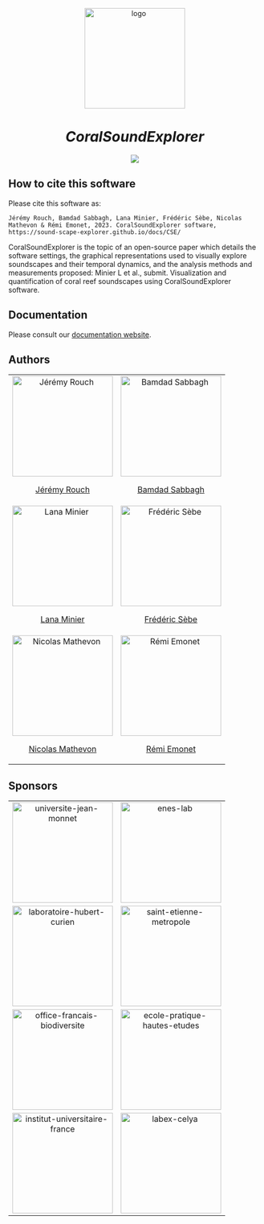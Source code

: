 <div align="center">

<img
alt="logo"
width="200"
src="https://sound-scape-explorer.github.io/img/cse/logo.svg"
/>

# _CoralSoundExplorer_

![](https://sound-scape-explorer.github.io/img/demo.png)

</div>

## How to cite this software

Please cite this software as:

```text
Jérémy Rouch, Bamdad Sabbagh, Lana Minier, Frédéric Sèbe, Nicolas Mathevon & Rémi Emonet, 2023. CoralSoundExplorer software, https://sound-scape-explorer.github.io/docs/CSE/
```

CoralSoundExplorer is the topic of an open-source paper which details the
software settings, the graphical representations used to visually explore
soundscapes and their temporal dynamics, and the analysis methods and
measurements proposed: Minier L et al., submit. Visualization and
quantification of coral reef soundscapes using CoralSoundExplorer software.

## Documentation

Please consult
our [documentation website](https://sound-scape-explorer.github.io/docs/CSE/).

## Authors

<table align="center">
  <tr>
    <td align="center">
      <img
        alt="Jérémy Rouch"
        src="https://sound-scape-explorer.github.io/img/cse/authors/jeremy-rouch.jpeg"
        width="auto"
        height="200"
      />
      <p align="center">
        <a
          href="https://www.researchgate.net/profile/Jeremy-Rouch"
          target="_blank"
          rel="noopener noreferrer"
        >
          Jérémy Rouch
        </a>
      </p>
    </td>
    <td align="center">
      <img
        alt="Bamdad Sabbagh"
        src="https://sound-scape-explorer.github.io/img/cse/authors/bamdad-sabbagh.jpeg"
        width="auto"
        height="200"
      />
      <p align="center">
        <a
          href="https://bamdad.fr/"
          target="_blank"
          rel="noopener noreferrer"
        >
          Bamdad Sabbagh
        </a>
      </p>
    </td>
  </tr>
  <tr>
    <td align="center">
      <img
        alt="Lana Minier"
        src="https://sound-scape-explorer.github.io/img/cse/authors/lana-minier.jpeg"
        width="auto"
        height="200"
      />
      <p align="center">
        <a
          href="https://www.researchgate.net/profile/Lana-Minier-2"
          target="_blank"
          rel="noopener noreferrer"
        >
          Lana Minier
        </a>
      </p>
    </td>
    <td align="center">
      <img
        alt="Frédéric Sèbe"
        src="https://sound-scape-explorer.github.io/img/cse/authors/frederic-sebe.png"
        width="auto"
        height="200"
      />
      <p align="center">
        <a
          href="https://celya.universite-lyon.fr/membres-de-celya/frederic-sebe--37274.kjsp"
          target="_blank"
          rel="noopener noreferrer"
        >
          Frédéric Sèbe
        </a>
      </p>
    </td>
  </tr>
  <tr>
    <td align="center">
      <img
        alt="Nicolas Mathevon"
        src="https://sound-scape-explorer.github.io/img/cse/authors/nicolas-mathevon.jpeg"
        width="auto"
        height="200"
      />
      <p align="center">
        <a
          href="https://www.eneslab.com/nicolas-mathevon"
          target="_blank"
          rel="noopener noreferrer"
        >
          Nicolas Mathevon
        </a>
      </p>
    </td>
    <td align="center">
      <img
        alt="Rémi Emonet"
        src="https://sound-scape-explorer.github.io/img/cse/authors/remi-emonet.jpg"
        width="auto"
        height="200"
      />
      <p align="center">
        <a
          href="https://home.heeere.com/"
          target="_blank"
          rel="noopener noreferrer"
        >
          Rémi Emonet
        </a>
      </p>
    </td>
  </tr>
</table>

## Sponsors

<table align="center">
  <tr>
    <td align="center">
      <a
        href="https://www.univ-st-etienne.fr/"
        target="_blank"
        rel="noopener noreferrer"
      >
        <img
          alt="universite-jean-monnet"
          src="https://sound-scape-explorer.github.io/img/cse/sponsors/universite-jean-monnet.png"
          width="200"
          height="auto"
        />
      </a>
    </td>
    <td align="center">
      <a
        href="https://www.eneslab.com/"
        target="_blank"
        rel="noopener noreferrer"
      >
        <img
          alt="enes-lab"
          src="https://sound-scape-explorer.github.io/img/cse/sponsors/enes-lab.jpg"
          width="200"
          height="auto"
        />
      </a>
    </td>
  </tr>
  <tr>
    <td align="center">
      <a
        href="https://laboratoirehubertcurien.univ-st-etienne.fr/"
        target="_blank"
        rel="noopener noreferrer"
      >
        <img
          alt="laboratoire-hubert-curien"
          src="https://sound-scape-explorer.github.io/img/cse/sponsors/laboratoire-hubert-curien.svg"
          width="200"
          height="auto"
        />
      </a>
    </td>
    <td align="center">
      <a
        href="https://www.saint-etienne-metropole.fr/"
        target="_blank"
        rel="noopener noreferrer"
      >
        <img
          alt="saint-etienne-metropole"
          src="https://sound-scape-explorer.github.io/img/cse/sponsors/saint-etienne-metropole.png"
          width="200"
          height="auto"
        />
      </a>
    </td>
  </tr>
  <tr>
    <td align="center">
      <a
        href="https://www.ofb.gouv.fr/"
        target="_blank"
        rel="noopener noreferrer"
      >
        <img
          alt="office-francais-biodiversite"
          src="https://sound-scape-explorer.github.io/img/cse/sponsors/office-francais-biodiversite.png"
          width="200"
          height="auto"
        />
      </a>
    </td>
    <td align="center">
      <a
        href="https://www.ephe.psl.eu/"
        target="_blank"
        rel="noopener noreferrer"
      >
        <img
          alt="ecole-pratique-hautes-etudes"
          src="https://sound-scape-explorer.github.io/img/cse/sponsors/ecole-pratique-hautes-etudes.png"
          width="200"
          height="auto"
        />
      </a>
    </td>
  </tr>
  <tr>
    <td align="center">
      <a
        href="https://www.iufrance.fr/"
        target="_blank"
        rel="noopener noreferrer"
      >
        <img
          alt="institut-universitaire-france"
          src="https://sound-scape-explorer.github.io/img/cse/sponsors/institut-universitaire-france.png"
          width="200"
          height="auto"
        />
      </a>
    </td>
    <td align="center">
      <a
        href="https://celya.universite-lyon.fr/labex-celya-151124.kjsp"
        target="_blank"
        rel="noopener noreferrer"
      >
        <img
          alt="labex-celya"
          src="https://sound-scape-explorer.github.io/img/cse/sponsors/labex-celya.svg"
          width="200"
          height="auto"
        />
      </a>
    </td>
  </tr>
</table>
